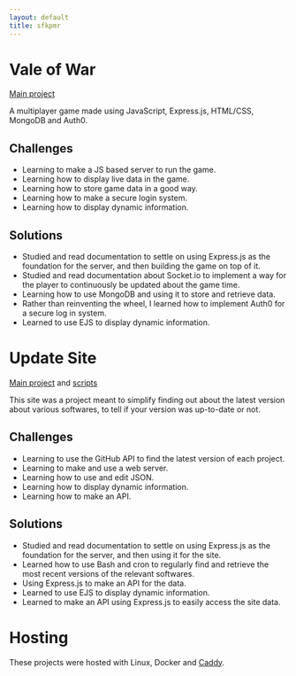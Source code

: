 ```yaml
---
layout: default
title: sfkpmr
---
```


# Vale of War
[Main project](https://github.com/sfkpmr/ValeofWar)

A multiplayer game made using JavaScript, Express.js, HTML/CSS, MongoDB and Auth0.

## Challenges

* Learning to make a JS based server to run the game.
* Learning how to display live data in the game.
* Learning how to store game data in a good way.
* Learning how to make a secure login system.
* Learning how to display dynamic information.

## Solutions

* Studied and read documentation to settle on using Express.js as the foundation for the server, and then building the game on top of it.
* Studied and read documentation about Socket.io to implement a way for the player to continuously be updated about the game time.
* Learning how to use MongoDB and using it to store and retrieve data.
* Rather than reinventing the wheel, I learned how to implement Auth0 for a secure log in system.
* Learned to use EJS to display dynamic information.

# Update Site
[Main project](https://github.com/sfkpmr/UpdateSite) and [scripts](https://github.com/sfkpmr/updateSite-scripts)

This site was a project meant to simplify finding out about the latest version about various softwares, to tell if your version was up-to-date or not.

## Challenges

* Learning to use the GitHub API to find the latest version of each project.
* Learning to make and use a web server.
* Learning how to use and edit JSON.
* Learning how to display dynamic information.
* Learning how to make an API.

## Solutions

* Studied and read documentation to settle on using Express.js as the foundation for the server, and then using it for the site.
* Learned how to use Bash and cron to regularly find and retrieve the most recent versions of the relevant softwares.
* Using Express.js to make an API for the data.
* Learned to use EJS to display dynamic information.
* Learned to make an API using Express.js to easily access the site data.

# Hosting
These projects were hosted with Linux, Docker and [Caddy](https://github.com/caddyserver/caddy).
